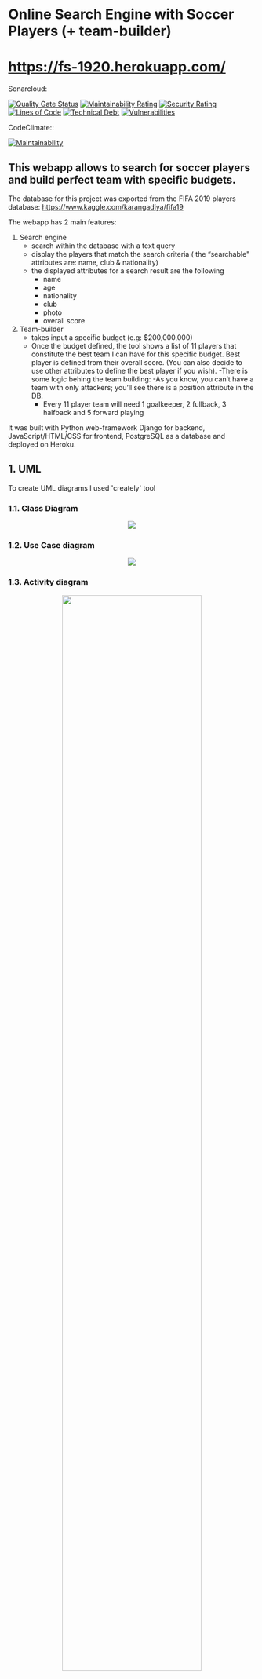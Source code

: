 # Online Search Engine with Soccer Players (+ team-builder)

# https://fs-1920.herokuapp.com/

Sonarcloud:

[![Quality Gate Status](https://sonarcloud.io/api/project_badges/measure?project=romankondratiev_fs_1920&metric=alert_status)](https://sonarcloud.io/dashboard?id=romankondratiev_fs_1920) [![Maintainability Rating](https://sonarcloud.io/api/project_badges/measure?project=romankondratiev_fs_1920&metric=sqale_rating)](https://sonarcloud.io/dashboard?id=romankondratiev_fs_1920) [![Security Rating](https://sonarcloud.io/api/project_badges/measure?project=romankondratiev_fs_1920&metric=security_rating)](https://sonarcloud.io/dashboard?id=romankondratiev_fs_1920) [![Lines of Code](https://sonarcloud.io/api/project_badges/measure?project=romankondratiev_fs_1920&metric=ncloc)](https://sonarcloud.io/dashboard?id=romankondratiev_fs_1920) [![Technical Debt](https://sonarcloud.io/api/project_badges/measure?project=romankondratiev_fs_1920&metric=sqale_index)](https://sonarcloud.io/dashboard?id=romankondratiev_fs_1920) [![Vulnerabilities](https://sonarcloud.io/api/project_badges/measure?project=romankondratiev_fs_1920&metric=vulnerabilities)](https://sonarcloud.io/dashboard?id=romankondratiev_fs_1920)


CodeClimate::

[![Maintainability](https://api.codeclimate.com/v1/badges/d03ed1bc12b0e6789bae/maintainability)](https://codeclimate.com/github/romankondratiev/fs_1920/maintainability)


## This webapp allows to search for soccer players and build perfect team with specific budgets. 

The database for this project was exported from the FIFA 2019 players database:
https://www.kaggle.com/karangadiya/fifa19


The webapp has 2 main features: 
1. Search engine 
	- search within the database with a text query
	- display the players that match the search criteria ( the “searchable" attributes are: name, club & nationality)
	- the displayed attributes for a search result are the following
		- name
		- age
		- nationality
		- club
		- photo
		- overall score
2. Team-builder
	- takes input a specific budget (e.g: $200,000,000)
	- Once the budget defined, the tool shows  a list of 11 players that constitute the best team I can have for this specific budget. Best player is defined from their overall score. (You can also decide to use other attributes to define the best player if you wish).
	-There is some logic behing the team building: 
		-As you know, you can’t have a team with only attackers; you’ll see there is a position attribute in the DB.
		- Every 11 player team will need 1 goalkeeper, 2 fullback, 3 halfback and 5 forward playing

It was built with Python web-framework Django for backend, JavaScript/HTML/CSS for frontend, PostgreSQL as a database and deployed on Heroku. 

## 1. UML
To create UML diagrams I used 'creately' tool
### 1.1. Class Diagram
<p align="center">
  <img src="/uml-class-diagram-2.png">
</p>

### 1.2. Use Case diagram
<p align="center">
  <img src="/uml-use-cases.jpg">
</p>

### 1.3. Activity diagram
<p align="center">
  <img src="/uml-activity.jpg" style='width: 75%'>
</p>


## 2. Metrics

Besides the badges at the beginning of the page,
you can find additional information about used metrics
on the following pages:
* [sonarcloud.io](https://sonarcloud.io/dashboard?id=romankondratiev_fs_1920) 
* [codeclimate.com](https://codeclimate.com/github/romankondratiev/fs_1920) 

## 3. Clean Code Development

I Implemented most of the **Clean Code Development** principles and PEP Conventions with the help of Sublime Text Plugin 'Linter'.


[10 point Clean Code Development Cheatsheet](https://user-images.githubusercontent.com/35653122/51113192-86f8d880-1801-11e9-90ad-88dd58854a18.png)

1. Function rules: Small, Do one thing, Prefer fewer arguments, Use descriptive names, No side effects:
```python
	def form_valid(self, form):
		self.request.session['budget'] = form.cleaned_data.get('budget') #saving user input in current session
		return super(HomeView, self).form_valid(form)
	def read_table(sometable, function): # To populate database with data from .csv file
		df = pd.read_csv(sometable, sep=',', usecols = ['Name', 'Age', 'Photo', 'Nationality', 'Overall','Club', 'Value','Position'])
		for index, row in df.iterrows():
			Player.objects.get_or_create(
				name=row['Name'], 
				age=row['Age'],
				photo=row['Photo'],
				nationality=row['Nationality'],
				overall=row['Overall'],
				club=row['Club'],
				value=row['Value'],
				position=row['Position'],
				value_int=function(row['Value']),
				)
		return df
```

2. Understandability tips:
    Be consistent, use explanotary variables
```python
	def get_queryset(self, *args, **kwargs):
		query=self.request.GET.get('q', None)
		if query is not None:
			queryset = Player.objects.search(query)
			return Player.objects.search(query)
		queryset = Player.objects.all()
		return queryset
	def get_queryset(self, *args, **kwargs):
		user_input=self.request.session['budget']
		if user_input is not None:
			queryset = Player.objects.build_team(user_input)
			return queryset
		queryset = None
		return queryset
```

3. [Method Names and Instance Variables](https://pep8.org/#method-names-and-instance-variables):
    Proper function naming rules: lowercase with words separated by underscores to improve readability.
```python
	def get_context_data(self, *args, **kwargs): 
		context = super(TeamView, self).get_context_data(*args, **kwargs)  
		context['budget'] = self.request.session['budget']
		qs = self.get_queryset()
		if qs is not None:
			context['avg'] = qs.aggregate(Avg('overall'))
		return context
```

4. [Class Names](https://pep8.org/#class-names):
    Class names with the CapWords convention.
```python
    class TeamView(ListView): 
        ...
	class HomeView(FormView):
        ...
	class SearchView(ListView):
        ...
```

5. Source code structure: declare variables close to their usage, similar function should be close
```python
	class HomeView(FormView): 
		template_name = "players/home.html"
		form_class = TeamForm
		success_url = '/team'

		def form_valid(self, form):
			self.request.session['budget'] = form.cleaned_data.get('budget') #saving user input in current session
			return super(HomeView, self).form_valid(form)
```

6. [Maximum Line Length](https://pep8.org/#maximum-line-length):
    Maximum length of a single line should be around 80 chars.
```python
    def setUp(self):
        Player.objects.create(
        name="test", 
        age=100,
        photo="test", 
        nationality="test", 
        overall=100, 
        club="test", 
        value="test", 
        position="test", 
        value_int=100 )

        Player.objects.create(
		name="test_second",
		age=200,
		photo="test_second",
		nationality="test_second", 
		overall=200,
		club="test_second", 
		value="test_second",
		position="test_second", 
		value_int=200 )

    def test_players(self):
        first = Player.objects.get(age=100)
        second = Player.objects.get(age=200)
        self.assertEqual(first, 'test')
        self.assertEqual(second, 'test_second')
```

## 4. Build Management with PyGradle and Gradle

## 5. Unit-Tests

The player model was covered by the unit tests
[tests.py](players/tests.py):

```python
from django.test import TestCase
from .models import Player

class PlayerTestCase(TestCase): #Test Case for object creation

    def setUp(self):
		Player.objects.create(
			name="test", 
			age=100,
			photo="test", 
			nationality="test", 
			overall=100, 
			club="test", 
			value="test", 
			position="test", 
			value_int=100 )

        Player.objects.create(
			name="test_second",
			age=200,
			photo="test_second",
			nationality="test_second", 
			overall=200,
			club="test_second", 
			value="test_second",
			position="test_second", 
			value_int=200 )

    def test_players(self):
        first = Player.objects.get(age=100)
        second = Player.objects.get(age=200)
        self.assertEqual(first, 'test')
        self.assertEqual(second, 'test_second')
  ```

## 6. Continuous Integration

I used [Circle CI](https://circleci.com/build-insights/gh/romankondratiev) for continuous integration and and [Heroku](https://www.heroku.com/continuous-delivery): for delivery


## 7. IDE 

I have used Sublime Text as my IDE.

I used such packages as:
* Alignment 
* Django Starter 
* Emmet 
* SublimeGit
* SublimeLinter

My favorite shortcuts in the Sublime are:
* Open terminal (**⌘⇧T**) 
* Allign code (**⌘⇧A**) 
* Find All (**⌘⇧F**)
* Show errors & dirty code with Linter (**⌘⇧AB**)


## 8. DSL

## 9. Functional Programming

* Final data structures

Within the whole codebase I used such data structures as lists, dictionaries, tuples

* Side effect free functions

    Example:
    ```python
	def get_queryset(self, *args, **kwargs):
		query=self.request.GET.get('q', None)
		if query is not None:
			queryset = Player.objects.search(query)
			return queryset
		return Player.objects.all()
    ```

 * The use of higher order functions

	Example:
     ```python
    	def form_valid(self, form):
			self.request.session['budget'] = form.cleaned_data.get('budget') #saving user input in current session
			return self.validate(form)
     ```

* Functions as parameters and return values/anonymous functions

    Simple example using anonymous function
    ```python
		# Program to double each item in a list using map()
		my_list = [1, 5, 4, 6, 8, 11, 3, 12]
		new_list = list(map(lambda x: x * 2 , my_list))
		# Output: [2, 10, 8, 12, 16, 22, 6, 24]
		print(new_list)
    ```

    Simple example using functions as parameters:
    ```python
	def myfunc(anotherfunc, extraArgs):
	    anotherfunc(*extraArgs)
    ```


* Use Closures
    
    Simple example using closures with Python
    ```python
	def print_msg(msg):
		# This is the outer enclosing function

		    def printer():
		# This is the nested function
		        print(msg)

		    printer()

	# We execute the function
	# Output: Hello
	print_msg("Hello")

    ```




